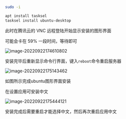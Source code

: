 ```bash
sudo -i

apt install tasksel
tasksel install ubuntu-desktop
```

此时在腾讯云的 VNC 远程登陆开始显示安装的图形界面

可能会卡在 59% 一段时间，等待即可

![image-20220922174610802](https://nme-200t.oss-cn-hangzhou.aliyuncs.com/template/202209221746850.png)

安装完毕后重新显示命令行界面，键入`reboot`命令重启服务器

![image-20220922175143462](https://nme-200t.oss-cn-hangzhou.aliyuncs.com/template/202209221751510.png)

如图所示完成ubuntu图形界面安装

在设置应用可安装中文

![image-20220922175444121](https://nme-200t.oss-cn-hangzhou.aliyuncs.com/template/202209221754164.png)

安装完成后需要重启才能选择中文，然后再次重启应用中文
